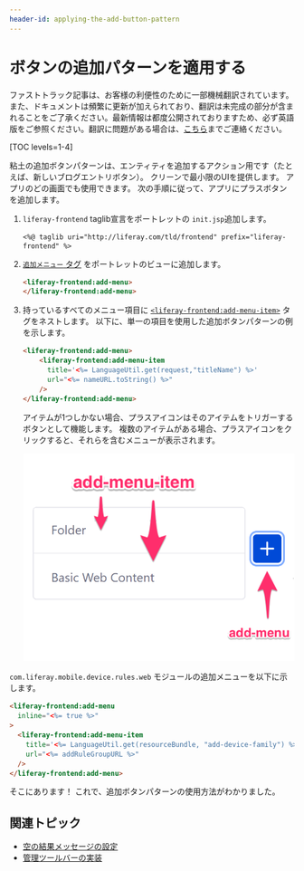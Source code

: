 ```yaml
---
header-id: applying-the-add-button-pattern
---
```


# ボタンの追加パターンを適用する

<p class="alert alert-info"><span class="wysiwyg-color-blue120">ファストトラック記事は、お客様の利便性のために一部機械翻訳されています。また、ドキュメントは頻繁に更新が加えられており、翻訳は未完成の部分が含まれることをご了承ください。最新情報は都度公開されておりますため、必ず英語版をご参照ください。翻訳に問題がある場合は、<a href="mailto:support-content-jp@liferay.com">こちら</a>までご連絡ください。</span></p>

[TOC levels=1-4]

粘土の追加ボタンパターンは、エンティティを追加するアクション用です（たとえば、新しいブログエントリボタン）。 クリーンで最小限のUIを提供します。 アプリのどの画面でも使用できます。 次の手順に従って、アプリにプラスボタンを追加します。

1.  `liferay-frontend` taglib宣言をポートレットの `init.jsp`追加します。

    ``` markup
    <%@ taglib uri="http://liferay.com/tld/frontend" prefix="liferay-frontend" %>
    ```

2.  [`追加メニュー` タグ](@app-ref@/frontend-taglib/latest/taglibdocs/liferay-frontend/add-menu.html) をポートレットのビューに追加します。

    ``` html
    <liferay-frontend:add-menu>
    </liferay-frontend:add-menu>
    ```

3.  持っているすべてのメニュー項目に [`<liferay-frontend:add-menu-item>`](@app-ref@/frontend-taglib/latest/taglibdocs/liferay-frontend/add-menu-item.html) タグをネストします。 以下に、単一の項目を使用した追加ボタンパターンの例を示します。

    ``` html
    <liferay-frontend:add-menu>
        <liferay-frontend:add-menu-item 
          title='<%= LanguageUtil.get(request,"titleName") %>' 
          url="<%= nameURL.toString() %>" 
        />
    </liferay-frontend:add-menu>
    ```

    アイテムが1つしかない場合、プラスアイコンはそのアイテムをトリガーするボタンとして機能します。 複数のアイテムがある場合、プラスアイコンをクリックすると、それらを含むメニューが表示されます。

    ![図1：追加ボタンパターンは、 <code>add-menu</code> タグと少なくとも1つの <code>add-menu-item</code> タグで構成されます。](../../../images/add-button-diagram.png)

`com.liferay.mobile.device.rules.web` モジュールの追加メニューを以下に示します。

``` html
<liferay-frontend:add-menu
  inline="<%= true %>"
>
  <liferay-frontend:add-menu-item
    title='<%= LanguageUtil.get(resourceBundle, "add-device-family") %>'
    url="<%= addRuleGroupURL %>"
  />
</liferay-frontend:add-menu>
```

そこにあります！ これで、追加ボタンパターンの使用方法がわかりました。

## 関連トピック

  - [空の結果メッセージの設定](/docs/7-1/tutorials/-/knowledge_base/t/setting-empty-results-messages)
  - [管理ツールバーの実装](/docs/7-1/tutorials/-/knowledge_base/t/implementing-the-management-toolbar)

